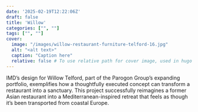 ```yaml
---
date: '2025-02-19T12:22:06Z'
draft: false
title: 'Willow'
categories: ["", ""]
tags: ["", ""]
cover:
  image: "/images/willow-restaurant-furniture-telford-16.jpg"
  alt: "<alt text>"
  caption: "Caption here"
  relative: false # To use relative path for cover image, used in hugo Page-bundles
---
```

IMD’s design for Willow Telford, part of the Parogon Group’s expanding portfolio, exemplifies how a thoughtfully executed concept can transform a restaurant into a sanctuary. This project successfully reimagines a former Asian restaurant into a Mediterranean-inspired retreat that feels as though it’s been transported from coastal Europe.